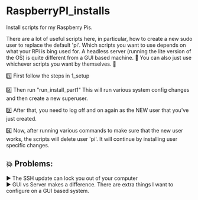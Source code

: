 # RaspberryPI_installs
Install scripts for my Raspberry Pis.

There are a lot of useful scripts here, in particular, how to create a new sudo user to replace the default 'pi'.  Which scripts you want to use depends on what your RPi is bing used for. A headless server (running the lite version of the OS) is quite different from a GUI based machine. 🚨 You can also just use whichever scripts you want by themselves. 🚨

1️⃣ First follow the steps in 1_setup

2️⃣ Then run "run_install_part1"  This will run various system config changes and then create a new superuser.

3️⃣ After that, you need to log  off and on again as the NEW user that you've just created. 

4️⃣ Now, after running various commands to make sure that the new user works, the scripts will delete user 'pi'. It will continue by installing user specific changes.

## 💥 Problems: 

▶️ The SSH update can lock you out of your computer    
▶️ GUI vs Server makes a difference. There are extra things I want to configure on a GUI based system. 


